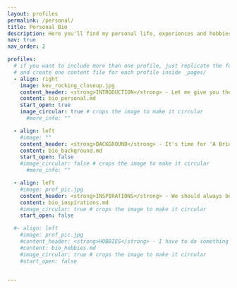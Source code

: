 ```yaml
---
layout: profiles
permalink: /personal/
title: Personal Bio
description: Here you'll find my personal life, experiences and hobbies. It's mostly guff, but a journey travelled is a story waiting to be told. Also, it has cat pictures!
nav: true
nav_order: 2

profiles:
  # if you want to include more than one profile, just replicate the following block
  # and create one content file for each profile inside _pages/
  - align: right
    image: kev_rocking_closeup.jpg
    content_header: <strong>INTRODUCTION</strong> - Let me give you the overview while I get you a cuppa!
    content: bio_personal.md
    start_open: true
    image_circular: true # crops the image to make it circular
      #more_info: ""

  - align: left
    #image: ""
    content_header: <strong>BACKGROUND</strong> - It's time for 'A Brief History of Kev'! *<em>jazz hands</em>*
    content: bio_background.md
    start_open: false
    #image_circular: false # crops the image to make it circular
      #more_info: ""

  - align: left
    #image: prof_pic.jpg
    content_header: <strong>INSPIRATIONS</strong> - We should always be grateful of the people in our lives that drive us to become the best version of ourselves.
    content: bio_inspirations.md
    #image_circular: true # crops the image to make it circular
    start_open: false

  #- align: left
    #image: prof_pic.jpg
    #content_header: <strong>HOBBIES</strong> - I have to do something <em>other</em> than work, you know! Yes, <em>besides</em> sleeping...
    #content: bio_hobbies.md
    #image_circular: true # crops the image to make it circular
    #start_open: false


---
```

